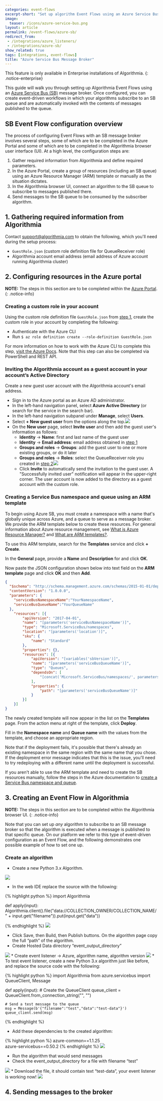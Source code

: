 ```yaml
---
categories: event-flows
excerpt-short: "Set up algorithm Event Flows using an Azure Service Bus message broker"
image:
  teaser: /icons/azure-service-bus.png
layout: article
permalink: /event-flows/azure-sb/
redirect_from:
 - /integrations/azure_listeners/
 - /integrations/azure-sb/
show_related: true
tags: [integrations, event-flows]
title: "Azure Service Bus Message Broker"
---
```


This feature is only available in Enterprise installations of Algorithmia.
{: .notice-enterprise}

This guide will walk you through setting up Algorithmia Event Flows using an [Azure Service Bus (SB)](https://azure.microsoft.com/services/service-bus/) message broker. Once configured, you can create event-driven workflows in which your algorithms subscribe to an SB queue and are automatically invoked with the contents of messages published to the queue.

## SB Event Flow configuration overview

The process of configuring Event Flows with an SB message broker involves several steps, some of which are to be completed in the Azure Portal and some of which are to be completed in the Algorithmia browser user interface (UI). At a high level, the configuration steps are:

1. Gather required information from Algorithmia and define required parameters.
2. In the Azure Portal, create a group of resources (including an SB queue) using an  Azure Resource Manager (ARM) template or manually as the situation dictates.
3. In the Algorithmia browser UI, connect an algorithm to the SB queue to subscribe to messages published there.
4. Send messages to the SB queue to be consumed by the subscriber algorithm.

## 1. Gathering required information from Algorithmia

Contact [support@algorithmia.com](mailto:support@algorithmia.com) to obtain the following, which you'll need during the setup process:

* `GuestRole.json` (custom role definition file for QueueReceiver role)
* Algorithmia account email address (email address of Azure account running Algorithmia cluster)

## 2. Configuring resources in the Azure portal

**NOTE:** The steps in this section are to be completed within the <a href="https://portal.azure.com//" target="_blank" rel="noreferrer noopener">Azure Portal</a>.
{: .notice-info}

### Creating a custom role in your account

Using the custom role definition file `GuestRole.json` from [step 1](#1-gathering-required-information-from-algorithmia), create the custom role in your account by completing the following:

* Authenticate with the Azure CLI
* Run `$ az role definition create --role-definition GuestRole.json`

For more information on how to work with the Azure CLI to complete this step, <a href="https://docs.microsoft.com/en-us/azure/role-based-access-control/custom-roles-cli" target="_blank" rel="noopener noreferrer">visit the Azure Docs</a>. Note that this step can also be completed via PowerShell and REST API.

### Inviting the Algorithmia account as a guest account in your account’s Active Directory

Create a new guest user account with the Algorithmia account's email address.
* Sign in to the Azure portal as an Azure AD administrator.
* In the left-hand navigation panel, select **Azure Active Directory** (or search for the service in the search bar).
* In the left-hand navigation subpanel under **Manage**, select **Users**.
* Select **+ New guest user** from the options along the top.<img src="{{site.cdnurl}}{{site.baseurl}}/images/post_images/eventlisteners/image_33.png">
* On the **New user** page, select **Invite user** and then add the guest user's information as follows:
  * **Identity** &rarr; **Name**: first and last name of the guest user
  * **Identity** &rarr; **Email address**: email address obtained in [step 1](#1-gathering-required-information-from-algorithmia)
  * **Groups and roles** &rarr; **Groups**: add the guest user to one or more existing groups, or do it later
  * **Groups and roles** &rarr; **Roles**: select the QueueReceiver role you created in [step 2](#2-create-the-custom-role-in-your-account)<img src="{{site.cdnurl}}{{site.baseurl}}/images/post_images/eventlisteners/image_34.png">
  * Click **Invite** to automatically send the invitation to the guest user. A "Successfully invited user" notification will appear in the upper-right corner. The user account is now added to the directory as a guest account with the custom role.

### Creating a Service Bus namespace and queue using an ARM template

To begin using Azure SB, you must create a namespace with a name that's globally unique across Azure, and a queue to serve as a message broker. We provide the ARM template below to create these resources. For general information about Azure resource management, see <a href="https://docs.microsoft.com/en-us/azure/azure-resource-manager/management/overview" target="_blank" rel="noopener noreferrer">What is Azure Resource Manager?</a> and <a href="https://docs.microsoft.com/en-us/azure/azure-resource-manager/templates/overview" target="_blank" rel="noopener noreferrer">What are ARM templates?</a>.

To use this ARM template, search for the **Templates** service and click **+ Create**.

In the **General** page, provide a **Name** and **Description** for and click **OK**.

Now paste the JSON configuration shown below into text field on the **ARM template** page and click **OK** and then **Add**.

```json
{
  "$schema": "http://schema.management.azure.com/schemas/2015-01-01/deploymentTemplate.json#",
  "contentVersion": "1.0.0.0",
  "parameters": {
    "serviceBusNamespaceName":"YourNamespaceName",
    "serviceBusQueueName":"YourQueueName"
  },
	"resources": [{
		"apiVersion": "2017-04-01",
		"name": "[parameters('serviceBusNamespaceName')]",
		"type": "Microsoft.ServiceBus/namespaces",
		"location": "[parameters('location')]",
		"sku": {
			"name": "Standard"
		},
		"properties": {},
		"resources": [{
            "apiVersion": "[variables('sbVersion')]",
            "name": "[parameters('serviceBusQueueName')]",
            "type": "Queues",
            "dependsOn": [
                "[concat('Microsoft.ServiceBus/namespaces/', parameters('serviceBusNamespaceName'))]"
            ],
            "properties": {
                "path": "[parameters('serviceBusQueueName')]"
            }
        }]
	}]
}
```

The newly created template will now appear in the list on the **Templates** page. From the action menu at right of the template, click **Deploy**.

Fill in the **Namespace name** and **Queue name** with the values from the template, and choose an appropriate region.

Note that if the deployment fails, it's possible that there's already an existing namespace in the same region with the same name that you chose. If the deployment error message indicates that this is the issue, you'll need to try redeploying with a different name until the deployment is successful.

If you aren't able to use the ARM template and need to create the SB resources manually, follow the steps in the Azure documentation to [create a Service Bus namespace and queue](https://docs.microsoft.com/en-us/azure/service-bus-messaging/service-bus-quickstart-portal).

## 3. Creating an Event Flow in Algorithmia

**NOTE:** The steps in this section are to be completed within the Algorithmia browser UI.
{: .notice-info}

Note that you can set up _any_ algorithm to subscribe to an SB message broker so that the algorithm is executed when a message is published to that specific queue. On our platform we refer to this type of event-driven configuration as an Event Flow, and the following demonstrates one possible example of how to set one up.

### Create an algorithm

* Create a new Python 3.x Algorithm.
<img src="{{site.cdnurl}}{{site.baseurl}}/images/post_images/eventlisteners/image_35.png">

* In the web IDE replace the source with the following:

{% highlight python %}
import Algorithmia

def apply(input):
    Algorithmia.client().file("data://COLLECTION_OWNER/COLLECTION_NAME/" + input.get("filename")).put(input.get("data"))

{% endhighlight %}
<img src="{{site.cdnurl}}{{site.baseurl}}/images/post_images/eventlisteners/image_36.png">
* Click Save, then Build, then Publish buttons. On the algorithm page copy the full “path” of the algorithm.
* Create Hosted Data directory “event_output_directory”
<img src="{{site.cdnurl}}{{site.baseurl}}/images/post_images/eventlisteners/image_37.png">
* Create event listener -> Azure, algorithm name, algorithm version
<img src="{{site.cdnurl}}{{site.baseurl}}/images/post_images/eventlisteners/image_38.png">
* To test event listener, create a new Python 3.x algorithm just like before, and replace the source code with the following:

{% highlight python %}
import Algorithmia
from azure.servicebus import QueueClient, Message

def apply(input):
    # Create the QueueClient
    queue_client = QueueClient.from_connection_string("<Connection String>", "<Queue Name>")

    # Send a test message to the queue
    msg = Message(b'{"filename":"test","data":"test-data"}')
    queue_client.send(msg)    

{% endhighlight %}

* Add these dependencies to the created algorithm:

{% highlight python %}
azure-common==1.1.25   
azure-servicebus==0.50.2
{% endhighlight %}
<img src="{{site.cdnurl}}{{site.baseurl}}/images/post_images/eventlisteners/image_39.png">
* Run the algorithm that would send messages
* Check the event_output_directory for a file with filename “test”
<img src="{{site.cdnurl}}{{site.baseurl}}/images/post_images/eventlisteners/image_40.png">
* Download the file, it should contain text “test-data”, your event listener is working now!
<img src="{{site.cdnurl}}{{site.baseurl}}/images/post_images/eventlisteners/image_41.png">

## 4. Sending messages to the broker
